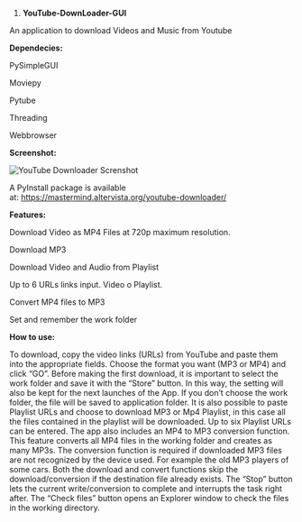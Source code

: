 ﻿1. **YouTube-DownLoader-GUI**

An application to download Videos and Music from Youtube

**Dependecies:**

PySimpleGUI  

Moviepy 

Pytube 

Threading  

Webbrowser

**Screenshot:**

![YouTube Downloader Screnshot](Aspose.Words.02392d84-84ea-4a17-a3fd-99fda3114872.001.png)

A PyInstall package is available at: <https://mastermind.altervista.org/youtube-downloader/>

**Features:**

Download Video as MP4 Files at 720p maximum resolution.

Download MP3

Download Video and Audio from Playlist

Up to 6 URLs links input. Video o Playlist.

Convert MP4 files to MP3

Set and remember the work folder

**How to use:**

To download, copy the video links (URLs) from YouTube and paste them into the appropriate fields. Choose the format you want (MP3 or MP4) and click “GO”. Before making the first download, it is important to select the work folder and save it with the “Store” button. In this way, the setting will also be kept for the next launches of the App. If you don’t choose the work folder, the file will be saved to application folder. It is also possible to paste Playlist URLs and choose to download MP3 or Mp4 Playlist, in this case all the files contained in the playlist will be downloaded. Up to six Playlist URLs can be entered. The app also includes an MP4 to MP3 conversion function. This feature converts all MP4 files in the working folder and creates as many MP3s. The conversion function is required if downloaded MP3 files are not recognized by the device used. For example the old MP3 players of some cars. Both the download and convert functions skip the download/conversion if the destination file already exists. The “Stop” button lets the current write/conversion to complete and interrupts the task right after. The “Check files” button opens an Explorer window to check the files in the working directory.

